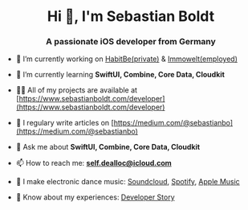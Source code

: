 <h1 align="center">Hi 👋, I'm Sebastian Boldt</h1>
<h3 align="center">A passionate iOS developer from Germany</h3>


- 🔭 I’m currently working on [HabitBe(private)](https://apps.apple.com/de/app/habitbe-weekly-habit-tracker/id1527811684) & [Immowelt(employed)](https://apps.apple.com/de/app/immowelt-immobiliensuche/id354119842)

- 🌱 I’m currently learning **SwiftUI, Combine, Core Data, Cloudkit**

- 👨‍💻 All of my projects are available at [https://www.sebastianboldt.com/developer](https://www.sebastianboldt.com/developer)

- 📝 I regulary write articles on [https://medium.com/@sebastianbo](https://medium.com/@sebastianbo)

- 💬 Ask me about **SwiftUI, Combine, Core Data, Cloudkit**

- 📫 How to reach me: **self.dealloc@icloud.com**

- 🎹 I make electronic dance music: [Soundcloud](https://soundcloud.com/sebastian_boldt), [Spotify](https://open.spotify.com/artist/10m1VL1DyqBfIJw54rOefh), [Apple Music](https://music.apple.com/de/artist/sebastian-boldt/487807420)

- 📄 Know about my experiences: [Developer Story](https://stackoverflow.com/users/story/1448340)
